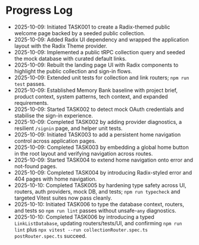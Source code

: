 # Progress Log

- 2025-10-09: Initiated TASK001 to create a Radix-themed public welcome page backed by a seeded public collection.
- 2025-10-09: Added Radix UI dependency and wrapped the application layout with the Radix Theme provider.
- 2025-10-09: Implemented a public tRPC collection query and seeded the mock database with curated default links.
- 2025-10-09: Rebuilt the landing page UI with Radix components to highlight the public collection and sign-in flows.
- 2025-10-09: Extended unit tests for collection and link routers; `npm run test` passes.
- 2025-10-09: Established Memory Bank baseline with project brief, product context, system patterns, tech context, and expanded requirements.
- 2025-10-09: Started TASK002 to detect mock OAuth credentials and stabilise the sign-in experience.
- 2025-10-09: Completed TASK002 by adding provider diagnostics, a resilient `/signin` page, and helper unit tests.
- 2025-10-09: Initiated TASK003 to add a persistent home navigation control across application pages.
- 2025-10-09: Completed TASK003 by embedding a global home button in the root layout and verifying navigation across routes.
- 2025-10-09: Started TASK004 to extend home navigation onto error and not-found pages.
- 2025-10-09: Completed TASK004 by introducing Radix-styled error and 404 pages with home navigation.
- 2025-10-10: Completed TASK005 by hardening type safety across UI, routers, auth providers, mock DB, and tests; `npm run typecheck` and targeted Vitest suites now pass cleanly.
- 2025-10-10: Initiated TASK006 to type the database context, routers, and tests so `npm run lint` passes without unsafe-`any` diagnostics.
- 2025-10-10: Completed TASK006 by introducing a typed `LinkListDatabase`, updating routers/tests/UI, and confirming `npm run lint` plus `npx vitest --run collectionRouter.spec.ts postRouter.spec.ts` succeed.
